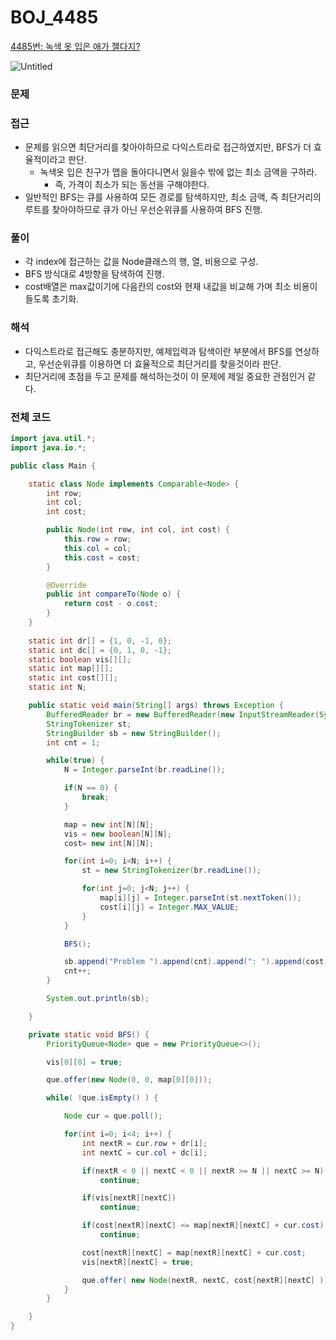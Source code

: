 
# BOJ_4485

[4485번: 녹색 옷 입은 애가 젤다지?](https://www.acmicpc.net/problem/4485)

![Untitled](https://s3-us-west-2.amazonaws.com/secure.notion-static.com/5fe66e83-2e11-4de4-9184-b9166105aa72/Untitled.png)

### **문제**

### 접근

- 문제를 읽으면 최단거리를 찾아야하므로 다익스트라로 접근하였지만, BFS가 더 효율적이라고 판단.
    - 녹색옷 입은 친구가 맵을 돌아다니면서 잃을수 밖에 없는 최소 금액을 구하라.
        - 즉, 가격이 최소가 되는 동선을 구해야한다.
- 일반적인 BFS는 큐를 사용하여 모든 경로를 탐색하지만, 최소 금액, 즉 최단거리의 루트를 찾아야하므로 큐가 아닌 우선순위큐를 사용하여 BFS 진행.

### 풀이

- 각 index에 접근하는 값을 Node클래스의 행, 열, 비용으로 구성.
- BFS 방식대로 4방향을 탐색하여 진행.
- cost배열은 max값이기에 다음칸의 cost와 현재 내값을 비교해 가며 최소 비용이 들도록 초기화.

### 해석

- 다익스트라로 접근해도 충분하지만, 예제입력과 탐색이란 부분에서 BFS를 연상하고, 우선순위큐를 이용하면 더 효율적으로 최단거리를 찾을것이라 판단.
- 최단거리에 초점을 두고 문제를 해석하는것이 이 문제에 제일 중요한 관점인거 같다.

### **전체** **코드**

```java
import java.util.*;
import java.io.*;

public class Main {

    static class Node implements Comparable<Node> {
        int row;
        int col;
        int cost;

        public Node(int row, int col, int cost) {
            this.row = row;
            this.col = col;
            this.cost = cost;
        }

        @Override
        public int compareTo(Node o) {
            return cost - o.cost;
        }
    }
    
    static int dr[] = {1, 0, -1, 0};
    static int dc[] = {0, 1, 0, -1};
    static boolean vis[][];
    static int map[][];
    static int cost[][];
    static int N;

    public static void main(String[] args) throws Exception {
        BufferedReader br = new BufferedReader(new InputStreamReader(System.in));
        StringTokenizer st;
        StringBuilder sb = new StringBuilder();
        int cnt = 1;

        while(true) {
            N = Integer.parseInt(br.readLine());

            if(N == 0) {
                break;
            }

            map = new int[N][N];
            vis = new boolean[N][N];
            cost= new int[N][N];

            for(int i=0; i<N; i++) {
                st = new StringTokenizer(br.readLine());

                for(int j=0; j<N; j++) {
                    map[i][j] = Integer.parseInt(st.nextToken());
                    cost[i][j] = Integer.MAX_VALUE;
                }
            }

            BFS();

            sb.append("Problem ").append(cnt).append(": ").append(cost[N - 1][N - 1]).append('\n');
            cnt++;
        }

        System.out.println(sb);

    }

    private static void BFS() {
        PriorityQueue<Node> que = new PriorityQueue<>();

        vis[0][0] = true;

        que.offer(new Node(0, 0, map[0][0]));

        while( !que.isEmpty() ) {

            Node cur = que.poll();

            for(int i=0; i<4; i++) {
                int nextR = cur.row + dr[i];
                int nextC = cur.col + dc[i];

                if(nextR < 0 || nextC < 0 || nextR >= N || nextC >= N)
                    continue;

                if(vis[nextR][nextC])
                    continue;

                if(cost[nextR][nextC] <= map[nextR][nextC] + cur.cost)
                    continue;

                cost[nextR][nextC] = map[nextR][nextC] + cur.cost;
                vis[nextR][nextC] = true;

                que.offer( new Node(nextR, nextC, cost[nextR][nextC] ));
            }
        }

    }
}
```
